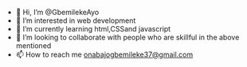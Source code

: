 - 👋 Hi, I’m @GbemilekeAyo
- 👀 I’m interested in web development
- 🌱 I’m currently learning html,CSSand javascript
- 💞️ I’m looking to collaborate with people who are skillful in the above mentioned
- 📫 How to reach me onabajogbemileke37@gmail.com

<!---
GbemilekeAyo/GbemilekeAyo is a ✨ special ✨ repository because its `README.md` (this file) appears on your GitHub profile.
You can click the Preview link to take a look at your changes.
--->
